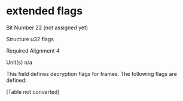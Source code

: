 extended flags
==============

Bit Number 22 (not assigned yet)

Structure u32 flags

Required Alignment 4

Unit(s) n/a

This field defines decryption flags for frames. The following flags are
defined:

\[Table not converted\]
